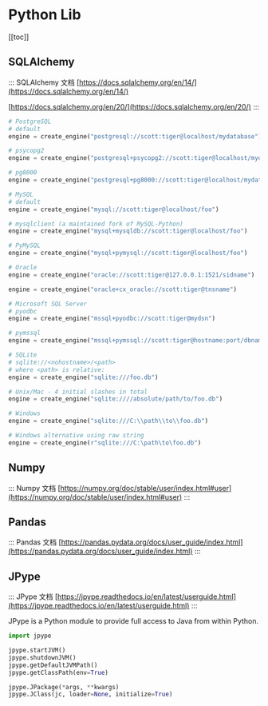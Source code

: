# Python Lib

[[toc]]


## SQLAlchemy

::: SQLAlchemy 文档
[https://docs.sqlalchemy.org/en/14/](https://docs.sqlalchemy.org/en/14/)

[https://docs.sqlalchemy.org/en/20/](https://docs.sqlalchemy.org/en/20/)
:::


```Python
# PostgreSQL
# default
engine = create_engine("postgresql://scott:tiger@localhost/mydatabase")

# psycopg2
engine = create_engine("postgresql+psycopg2://scott:tiger@localhost/mydatabase")

# pg8000
engine = create_engine("postgresql+pg8000://scott:tiger@localhost/mydatabase")

# MySQL
# default
engine = create_engine("mysql://scott:tiger@localhost/foo")

# mysqlclient (a maintained fork of MySQL-Python)
engine = create_engine("mysql+mysqldb://scott:tiger@localhost/foo")

# PyMySQL
engine = create_engine("mysql+pymysql://scott:tiger@localhost/foo")

# Oracle
engine = create_engine("oracle://scott:tiger@127.0.0.1:1521/sidname")

engine = create_engine("oracle+cx_oracle://scott:tiger@tnsname")

# Microsoft SQL Server
# pyodbc
engine = create_engine("mssql+pyodbc://scott:tiger@mydsn")

# pymssql
engine = create_engine("mssql+pymssql://scott:tiger@hostname:port/dbname")

# SQLite
# sqlite://<nohostname>/<path>
# where <path> is relative:
engine = create_engine("sqlite:///foo.db")

# Unix/Mac - 4 initial slashes in total
engine = create_engine("sqlite:////absolute/path/to/foo.db")

# Windows
engine = create_engine("sqlite:///C:\\path\\to\\foo.db")

# Windows alternative using raw string
engine = create_engine(r"sqlite:///C:\path\to\foo.db")
```

## Numpy

::: Numpy 文档
[https://numpy.org/doc/stable/user/index.html#user](https://numpy.org/doc/stable/user/index.html#user)
:::

## Pandas

::: Pandas 文档
[https://pandas.pydata.org/docs/user_guide/index.html](https://pandas.pydata.org/docs/user_guide/index.html)
:::

## JPype

::: JPype 文档
[https://jpype.readthedocs.io/en/latest/userguide.html](https://jpype.readthedocs.io/en/latest/userguide.html)
:::

JPype is a Python module to provide full access to Java from within Python.


```Python
import jpype

jpype.startJVM()
jpype.shutdownJVM()
jpype.getDefaultJVMPath()
jpype.getClassPath(env=True)

jpype.JPackage(*args, **kwargs)
jpype.JClass(jc, loader=None, initialize=True)
```
